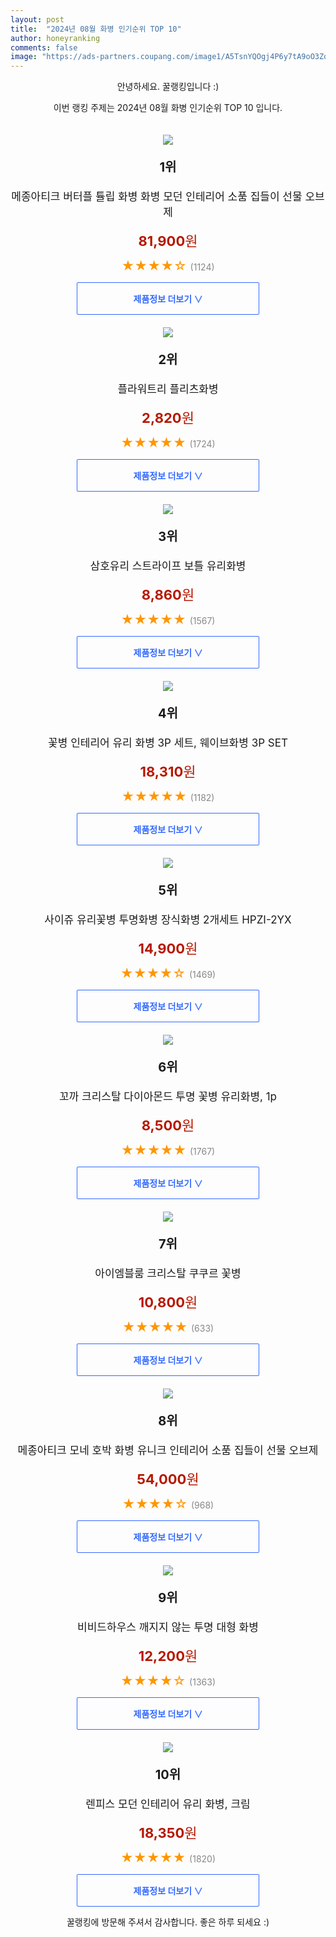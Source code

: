 ```yaml
---
layout: post
title:  "2024년 08월 화병 인기순위 TOP 10"
author: honeyranking
comments: false
image: "https://ads-partners.coupang.com/image1/A5TsnYQOgj4P6y7tA9oO3Zq8rDR8pxSztwYB-jfSKKdz9jlGxBnkN3wP6WUpRLGuOvOKWaJ6IVNyO4H5mDUS3FaR2XskoV9QMKZsxzadNIPueBjNs0380b0dQ-fL63QMc5hIFvm2QW3nI-1PApmErn9k8m0hpwBfXAq6TQyLuHVDlX4d9HVRIw2mp7J6BBG2yAA4jElkUN9rA_RATChYCxnuqDD90E-M-bp-IQ-v2YVOPuLY3pMRhpZzrYuJLQocJCF6KlFMBg3xfLQDHVoiTH62OWrP6m3Pb6e6LrfTXhKld1J0APBwotUA8W17YK4="
---
```

<p style="text-align: center;">안녕하세요. 꿀랭킹입니다 :)</p>
<p style="text-align: center;">이번 랭킹 주제는 2024년 08월 화병 인기순위 TOP 10 입니다.</p><center><img src="https://ads-partners.coupang.com/image1/A5TsnYQOgj4P6y7tA9oO3Zq8rDR8pxSztwYB-jfSKKdz9jlGxBnkN3wP6WUpRLGuOvOKWaJ6IVNyO4H5mDUS3FaR2XskoV9QMKZsxzadNIPueBjNs0380b0dQ-fL63QMc5hIFvm2QW3nI-1PApmErn9k8m0hpwBfXAq6TQyLuHVDlX4d9HVRIw2mp7J6BBG2yAA4jElkUN9rA_RATChYCxnuqDD90E-M-bp-IQ-v2YVOPuLY3pMRhpZzrYuJLQocJCF6KlFMBg3xfLQDHVoiTH62OWrP6m3Pb6e6LrfTXhKld1J0APBwotUA8W17YK4=" style="margin-top:20px" /></center><p style="text-align: center; font-size: 20px"><b>1위</b></p><p style="text-align: center; font-size: 17px">메종아티크 버터플 튤립 화병 화병 모던 인테리어 소품 집들이 선물 오브제</p><p style="text-align: center;"><span style="color: #b61800; font-size: 22px;"><b>81,900</b>원</span></p><p style="text-align: center;"><span style="color: #ff9600; font-size: 20px;">★★★★☆ </span><span style="color: #878787;">(1124)</span></p><center><a href="https://link.coupang.com/re/AFFSDP?lptag=AF3899140&subid=honeyrank&pageKey=8233024785&itemId=23697574822&vendorItemId=90722655335&traceid=V0-153-301108406b27cd96&clickBeacon=0785abc0-62b8-11ef-a535-d8372aed2bef%7E3&requestid=20240825170001123061968576&token=31850C%7CMIXED"><div style="font-size: 14px; display: inline-block; padding: 15px 90px; color: #346aff; border-radius: 2px; border: 1px solid #346aff; cursor: pointer;"><b>제품정보 더보기 &or;</b></div></a></center><center><img src="https://ads-partners.coupang.com/image1/wERNZ-l8JVZFkmu0wBY533-aEelxKODD6TRailXTX8WWwzJbjJVmtbVtW-q9WPuDuuNsVrg8fX-sjbugOvmV9_XEa0iuVL3GyeXg6SW5q4zKgIR2emf1GrsdmfhX_4RKKbUbAWkgrkkcC6Hxku20DLBRHE1BLju_9S2-92LZRAh8v9QU1TgtnTOvCrSXkwtLnEZ43mAo-E_OzWcMqptZPQfRPiBQwHeKCGf8Wrz0QjE8LSZ5AFb0f8e9jJSN6cM0m1AV9HTpMr4OTanmL5wQb4uY" style="margin-top:20px" /></center><p style="text-align: center; font-size: 20px"><b>2위</b></p><p style="text-align: center; font-size: 17px">플라워트리 플리츠화병</p><p style="text-align: center;"><span style="color: #b61800; font-size: 22px;"><b>2,820</b>원</span></p><p style="text-align: center;"><span style="color: #ff9600; font-size: 20px;">★★★★★ </span><span style="color: #878787;">(1724)</span></p><center><a href="https://link.coupang.com/re/AFFSDP?lptag=AF3899140&subid=honeyrank&pageKey=8019873868&itemId=22408797594&vendorItemId=89453653207&traceid=V0-153-23f42295a707187d&requestid=20240825170001123061968576&token=31850C%7CMIXED"><div style="font-size: 14px; display: inline-block; padding: 15px 90px; color: #346aff; border-radius: 2px; border: 1px solid #346aff; cursor: pointer;"><b>제품정보 더보기 &or;</b></div></a></center><center><img src="https://ads-partners.coupang.com/image1/zDT2GvgqNdzXoy8TzP9kd3Nx8WJfqjYZII0k8LpctAhj9_2vC74cjJrP47lIWmBI0FP5U0UQ4w_eBCEL0hXeq5MJX5uQ0ZCXNpo3wdvoF7vHPe6FPptF_dOt7sMUCUCQyVYaBzLO_Muk2uewRbzZoWkRJGD1rZGktSOaQTgEXJjRB7CSv5A0TTua5ti7KhLfFnn8LKscQQjFOm7-JbTFDqtvDXaHe1ck5jfgwpgfHMdffi_wvORGHMQ-UDP-jM638mSq_Qhuc04khzzTZiejVmrqobGwHJ0=" style="margin-top:20px" /></center><p style="text-align: center; font-size: 20px"><b>3위</b></p><p style="text-align: center; font-size: 17px">삼호유리 스트라이프 보틀 유리화병</p><p style="text-align: center;"><span style="color: #b61800; font-size: 22px;"><b>8,860</b>원</span></p><p style="text-align: center;"><span style="color: #ff9600; font-size: 20px;">★★★★★ </span><span style="color: #878787;">(1567)</span></p><center><a href="https://link.coupang.com/re/AFFSDP?lptag=AF3899140&subid=honeyrank&pageKey=68460184&itemId=228502161&vendorItemId=3558248875&traceid=V0-153-5b4b3bd11519f26b&requestid=20240825170001123061968576&token=31850C%7CMIXED"><div style="font-size: 14px; display: inline-block; padding: 15px 90px; color: #346aff; border-radius: 2px; border: 1px solid #346aff; cursor: pointer;"><b>제품정보 더보기 &or;</b></div></a></center><center><img src="https://ads-partners.coupang.com/image1/s6jarBHPzrTl7xERs5IQcXJPyci6eYRiWl7IzsSG94RdYFQKvIU6FI2Ca8tNBvUzyavSFADPhuoSvendAK5_uMD2AMe540Mo3fuyRY6JXgdp8GQLcZx6jMwWa7TdgOYhksEG3qecqj4Bs1Ws7WqvyTyPqYCfimaPrnN3AERHKe-RhsaCpcLNLeRGgpKMHpA9QzQ6liYWMXEbXHNOStWfucWJdrJiA18VznMY4_TcMtCKZp5pOKvxBRCQEbUlITLmhfgggtTVVRpcYBr2S0COTbEMnVccaFTI5hlOSKqxhYho0esISVoUnerF-wzbfOu5" style="margin-top:20px" /></center><p style="text-align: center; font-size: 20px"><b>4위</b></p><p style="text-align: center; font-size: 17px">꽃병 인테리어 유리 화병 3P 세트, 웨이브화병 3P SET</p><p style="text-align: center;"><span style="color: #b61800; font-size: 22px;"><b>18,310</b>원</span></p><p style="text-align: center;"><span style="color: #ff9600; font-size: 20px;">★★★★★ </span><span style="color: #878787;">(1182)</span></p><center><a href="https://link.coupang.com/re/AFFSDP?lptag=AF3899140&subid=honeyrank&pageKey=8211092237&itemId=23568197040&vendorItemId=90594149964&traceid=V0-153-e86efb8541f6eeee&clickBeacon=0785abc0-62b8-11ef-a552-99c6d77f6cd3%7E3&requestid=20240825170001123061968576&token=31850C%7CMIXED"><div style="font-size: 14px; display: inline-block; padding: 15px 90px; color: #346aff; border-radius: 2px; border: 1px solid #346aff; cursor: pointer;"><b>제품정보 더보기 &or;</b></div></a></center><center><img src="https://ads-partners.coupang.com/image1/OWL61YXYBcg6DnsgOd7E9VMhLwwBWdwRZQchvD4-AvIv6r5GUyaraukOkq7szpC23XegHfIIqtQXRkKxtzFj6UClf67qTchtfD0ONDZIFsnbpHRG_zoPD45kZRvVqBjSpazpiUA9PMi_eXeoWay_gyjkKn8rtgOD7dW6MB-WcgntvGeRduMx1309skMROVMXSq5da9usYya6F7aG38WwuhwbGqMYbo8Ncur8wEBjDpqhvGZNbzG2MwzqSIXPDEQOAzHEQCbIOPWZcqaMB4SO09KUUgYtTvS5O74lTgUSZuci8TwFyJr0b7-N" style="margin-top:20px" /></center><p style="text-align: center; font-size: 20px"><b>5위</b></p><p style="text-align: center; font-size: 17px">사이쥬 유리꽃병 투명화병 장식화병  2개세트 HPZI-2YX</p><p style="text-align: center;"><span style="color: #b61800; font-size: 22px;"><b>14,900</b>원</span></p><p style="text-align: center;"><span style="color: #ff9600; font-size: 20px;">★★★★☆ </span><span style="color: #878787;">(1469)</span></p><center><a href="https://link.coupang.com/re/AFFSDP?lptag=AF3899140&subid=honeyrank&pageKey=8051674262&itemId=22584040713&vendorItemId=89625796895&traceid=V0-153-884b4b13126a87a2&requestid=20240825170001123061968576&token=31850C%7CMIXED"><div style="font-size: 14px; display: inline-block; padding: 15px 90px; color: #346aff; border-radius: 2px; border: 1px solid #346aff; cursor: pointer;"><b>제품정보 더보기 &or;</b></div></a></center><center><img src="https://ads-partners.coupang.com/image1/ROWB83HjgRnNthwgRM5BKyQLeQG62PYGj2EW9HngRPMGdaANZt-I3eTRQg2LSJLBie_FBRvfMvBk9XplL_RUMpwvnI_tnVKjcgLx3PNAzRFjwNGUpQhoVcZ7ilnIDRMA7WEUz3AhXcULLXTt1W5h0Y64kmqfs_G3F_w4MHShi9MRQ5rhOto8WPoAlZEIukNar8715DPkth57OcnPp2BYV6CQXIWkQq7dwGfRrgQ8STI-bEPxTCRJX115FOx1XYEyFdjzfWMWJu2iA_jya482vCQZxEJzFuzfeTppV3f1KDvApKeCBLsfLh4RfgSqq6k=" style="margin-top:20px" /></center><p style="text-align: center; font-size: 20px"><b>6위</b></p><p style="text-align: center; font-size: 17px">꼬까 크리스탈 다이아몬드 투명 꽃병 유리화병, 1p</p><p style="text-align: center;"><span style="color: #b61800; font-size: 22px;"><b>8,500</b>원</span></p><p style="text-align: center;"><span style="color: #ff9600; font-size: 20px;">★★★★★ </span><span style="color: #878787;">(1767)</span></p><center><a href="https://link.coupang.com/re/AFFSDP?lptag=AF3899140&subid=honeyrank&pageKey=8279139890&itemId=23867576416&vendorItemId=90890682153&traceid=V0-153-5d2661469a436cba&clickBeacon=0785abc0-62b8-11ef-9b22-d1e8bc1ff646%7E3&requestid=20240825170001123061968576&token=31850C%7CMIXED"><div style="font-size: 14px; display: inline-block; padding: 15px 90px; color: #346aff; border-radius: 2px; border: 1px solid #346aff; cursor: pointer;"><b>제품정보 더보기 &or;</b></div></a></center><center><img src="https://ads-partners.coupang.com/image1/rrA91jWvV32sXSmzrnhTaIWw9H5-89jk5FrsMq1ul-ZRUQQnvNPK5k4E-tVMfIX1QTQA_OZspI2c-XeviJjqsxUoD7a1K3D3upmT3AxH0u-6tiCXcYBmOszQWhIlrFXEDsAiRjGOQ2BOG4njOL4N7xuO9pxg21VUlfRciNvwCTxPR3vH432PAviRYAw81HXrPYHnc6mha6Ffy7MFwepCyfO3msAUnhIMF3L8tAYadMWWYNaT5hK59sef29C2bv1-VBIrchCr0xw1OeKJ2QNAfGw=" style="margin-top:20px" /></center><p style="text-align: center; font-size: 20px"><b>7위</b></p><p style="text-align: center; font-size: 17px">아이엠블룸 크리스탈 쿠쿠르 꽃병</p><p style="text-align: center;"><span style="color: #b61800; font-size: 22px;"><b>10,800</b>원</span></p><p style="text-align: center;"><span style="color: #ff9600; font-size: 20px;">★★★★★ </span><span style="color: #878787;">(633)</span></p><center><a href="https://link.coupang.com/re/AFFSDP?lptag=AF3899140&subid=honeyrank&pageKey=5018414466&itemId=6726607917&vendorItemId=74019580776&traceid=V0-153-4320ac1c70d8cebd&requestid=20240825170001123061968576&token=31850C%7CMIXED"><div style="font-size: 14px; display: inline-block; padding: 15px 90px; color: #346aff; border-radius: 2px; border: 1px solid #346aff; cursor: pointer;"><b>제품정보 더보기 &or;</b></div></a></center><center><img src="https://ads-partners.coupang.com/image1/aT8yf8I-OpdkeXBnaYAf3tVOfZ9Vh8D3hy1y3hGYXm7QsaA8zpCc4ywalXlJKXoQHzIgl5cPcOzn4xe9dDP2ewXfMtua5NRaP4kkq_-csBUVtmRfve5zdJxxl8gED1Ci34W8KHUc4E3msqScXU67Kqk6tyGFuRxPteCkxuOv4KegDlTYOCE8Yk_g2jC2reQ6b4l9AVYN01fGDZRXFNwxnoMyKOR6FeagcrpW7DZ5AouPpIQRLp3aAXHQgAgLwYn7kiOPF6y-7BmygH_etrHkqIEHdkPUR08O-abvqoIoVsN8M5fzewlg2hgVMtBVXPg=" style="margin-top:20px" /></center><p style="text-align: center; font-size: 20px"><b>8위</b></p><p style="text-align: center; font-size: 17px">메종아티크 모네 호박 화병 유니크 인테리어 소품 집들이 선물 오브제</p><p style="text-align: center;"><span style="color: #b61800; font-size: 22px;"><b>54,000</b>원</span></p><p style="text-align: center;"><span style="color: #ff9600; font-size: 20px;">★★★★☆ </span><span style="color: #878787;">(968)</span></p><center><a href="https://link.coupang.com/re/AFFSDP?lptag=AF3899140&subid=honeyrank&pageKey=8233025658&itemId=23697577968&vendorItemId=90722658710&traceid=V0-153-7c8d3adf706f4dd2&clickBeacon=0785abc0-62b8-11ef-8f2e-18359bdab26d%7E3&requestid=20240825170001123061968576&token=31850C%7CMIXED"><div style="font-size: 14px; display: inline-block; padding: 15px 90px; color: #346aff; border-radius: 2px; border: 1px solid #346aff; cursor: pointer;"><b>제품정보 더보기 &or;</b></div></a></center><center><img src="https://ads-partners.coupang.com/image1/GzNM6ht_9EtsJlf6GyXn4Z51FAgYMrX36SsheIbwKdKKOHRKcFe6yucC5h9GZ1qP7qA7VwLgJviKpDMRHoUtLoS15Qo2TYucBnETDMSU1nvWqFeYR2q0ubsWVnEEu5SUIBPWomcc0hOoWwHpVzexuE_iCGFMNBfWm-SQ9-2pQUZT7wh0DxsdgLwMPNe-TFI6IhQsiCXXFNbGXPb_dfJ-haZVjTQThQXIzRsIdPQre9wrbsB3jh2GToKdGw4SGbHYeD_L9DSuYSBCBmItBv5FpXNd0t21mfz7zpytk06BU6RU2-FkIB2QY36R" style="margin-top:20px" /></center><p style="text-align: center; font-size: 20px"><b>9위</b></p><p style="text-align: center; font-size: 17px">비비드하우스 깨지지 않는 투명 대형 화병</p><p style="text-align: center;"><span style="color: #b61800; font-size: 22px;"><b>12,200</b>원</span></p><p style="text-align: center;"><span style="color: #ff9600; font-size: 20px;">★★★★☆ </span><span style="color: #878787;">(1363)</span></p><center><a href="https://link.coupang.com/re/AFFSDP?lptag=AF3899140&subid=honeyrank&pageKey=7895402745&itemId=21617244331&vendorItemId=88676526618&traceid=V0-153-ebc0bae28c3a1e36&requestid=20240825170001123061968576&token=31850C%7CMIXED"><div style="font-size: 14px; display: inline-block; padding: 15px 90px; color: #346aff; border-radius: 2px; border: 1px solid #346aff; cursor: pointer;"><b>제품정보 더보기 &or;</b></div></a></center><center><img src="https://ads-partners.coupang.com/image1/7SBYqVWofolP2h5z7d0P_fMzKQIAHx37fWW-0_ZNckG22aYaRPIGl98xNEsmh6c60xSHRM10EA7YScXR0TAaSVgZjUgul4eqdoESoTx_u5KpdZbgVlcXQUt5iAUWVf__y-C3jmr_cpyCnOK0I9GU5iIUIsMxjZD0ZLabsdqtMdKPqm8YBtKiOyBeQXtdCL-CSFJdXHfFMvKQvGGPtkoRRKtxTDFo20xysJqN6zLta7-6TqGiYh8AIBES6_YHDRrH9F-221o9bWiV_shFujPfsHb7G7V6P7iUOQi_DzXPF2k=" style="margin-top:20px" /></center><p style="text-align: center; font-size: 20px"><b>10위</b></p><p style="text-align: center; font-size: 17px">렌피스 모던 인테리어 유리 화병, 크림</p><p style="text-align: center;"><span style="color: #b61800; font-size: 22px;"><b>18,350</b>원</span></p><p style="text-align: center;"><span style="color: #ff9600; font-size: 20px;">★★★★★ </span><span style="color: #878787;">(1820)</span></p><center><a href="https://link.coupang.com/re/AFFSDP?lptag=AF3899140&subid=honeyrank&pageKey=7330582353&itemId=18819274654&vendorItemId=85949640676&traceid=V0-153-1bee8b7dd347d0ac&clickBeacon=0785d2d0-62b8-11ef-a157-9659d0d5e8a8%7E3&requestid=20240825170001123061968576&token=31850C%7CMIXED"><div style="font-size: 14px; display: inline-block; padding: 15px 90px; color: #346aff; border-radius: 2px; border: 1px solid #346aff; cursor: pointer;"><b>제품정보 더보기 &or;</b></div></a></center><p style="text-align: center;">꿀랭킹에 방문해 주셔서 감사합니다. 좋은 하루 되세요 :)</p>